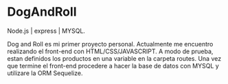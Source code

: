 # DogAndRoll

Node.js | express | MYSQL. 

Dog and Roll es mi primer proyecto personal. 
Actualmente me encuentro realizando el front-end con HTML/CSS/JAVASCRIPT.
A modo de prueba, estan definidos los productos en una variable en la carpeta routes. Una vez que termine el front-end procedere a hacer la base de datos con MYSQL y utilizare la ORM Sequelize.

